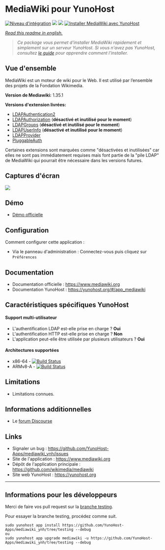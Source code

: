 # MediaWiki pour YunoHost

[![Niveau d'intégration](https://dash.yunohost.org/integration/mediawiki.svg)](https://dash.yunohost.org/appci/app/mediawiki) ![](https://ci-apps.yunohost.org/ci/badges/mediawiki.status.svg) ![](https://ci-apps.yunohost.org/ci/badges/mediawiki.maintain.svg)
[![Installer MediaWiki avec YunoHost](https://install-app.yunohost.org/install-with-yunohost.svg)](https://install-app.yunohost.org/?app=mediawiki)

*[Read this readme in english.](./README.md)*

> *Ce package vous permet d'installer MediaWiki rapidement et simplement sur un serveur YunoHost.
Si vous n'avez pas YunoHost, consultez [le guide](https://yunohost.org/#/install) pour apprendre comment l'installer.*

## Vue d'ensemble

MediaWiki est un moteur de wiki pour le Web. Il est utilisé par l’ensemble des projets de la Fondation Wikimedia.

**Version de Mediawiki:** 1.35.1

**Versions d'extension livrées:**
  * [LDAPAuthentication2](https://www.mediawiki.org/wiki/Extension:LDAPAuthentication2)
  * [LDAPAuthorization](https://www.mediawiki.org/wiki/Extension:LDAPAuthorization) (**désactivé et inutilisé pour le moment**)
  * [LDAPGroups](https://www.mediawiki.org/wiki/Extension:LDAPGroups) (**désactivé et inutilisé pour le moment**)
  * [LDAPUserInfo](https://www.mediawiki.org/wiki/Extension:LDAPUserInfo) (**désactivé et inutilisé pour le moment**)
  * [LDAPProvider](https://www.mediawiki.org/wiki/Extension:LDAPProvider)
  * [PluggableAuth](https://www.mediawiki.org/wiki/Extension:PluggableAuth)

Certaines extensions sont marquées comme "désactivées et inutilisées" car elles ne sont pas immédiatement requises mais font partie de la "pile LDAP" de MediaWiki qui pourrait être nécessaire dans les versions futures.

## Captures d'écran

![](sources/images/screenshot.png)

## Démo

 * [Démo officielle](https://www.mediawiki.org/wiki/Project:Sandbox)

## Configuration

Comment configurer cette application :

 * Via le panneau d'administration : Connectez-vous puis cliquez sur `Préférences`

## Documentation

 * Documentation officielle : https://www.mediawiki.org
 * Documentation YunoHost : https://yunohost.org/#/app_mediawiki

## Caractéristiques spécifiques YunoHost

#### Support multi-utilisateur

 * L'authentification LDAP est-elle prise en charge ? **Oui**
 * L'authentification HTTP est-elle prise en charge ? **Non**
 * L'application peut-elle être utilisée par plusieurs utilisateurs ? **Oui**

#### Architectures supportées

  * x86-64 - [![Build Status](https://ci-apps.yunohost.org/ci/logs/mediawiki%20%28Apps%29.svg)](https://ci-apps.yunohost.org/ci/apps/mediawiki/)
  * ARMv8-A - [![Build Status](https://ci-apps-arm.yunohost.org/ci/logs/mediawiki%20%28Apps%29.svg)](https://ci-apps-arm.yunohost.org/ci/apps/mediawiki/)

## Limitations

 * Limitations connues.

## Informations additionnelles

  * Le [forum Discourse](https://forum.yunohost.org/t/community-app-mediawiki-free-software-wiki-package-wikipedia/8588)

## Links

 * Signaler un bug : https://github.com/YunoHost-Apps/mediawiki_ynh/issues
 * Site de l'application : https://www.mediawiki.org
 * Dépôt de l'application principale : https://github.com/wikimedia/mediawiki
 * Site web YunoHost : https://yunohost.org

---

## Informations pour les développeurs

Merci de faire vos pull request sur la [branche testing](https://github.com/YunoHost-Apps/mediawiki_ynh/tree/testing).

Pour essayer la branche testing, procédez comme suit.
```
sudo yunohost app install https://github.com/YunoHost-Apps/mediawiki_ynh/tree/testing --debug
ou
sudo yunohost app upgrade mediawiki -u https://github.com/YunoHost-Apps/mediawiki_ynh/tree/testing --debug
```
